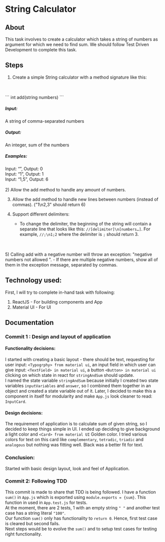 # String Calculator

## About
This task involves to create a calculator which takes a string of numbers as argument for which we need to find sum.
We should follow Test Driven Development to complete this task.


## Steps
1) Create a simple String calculator with a method signature like this:
<br>
<br>
```
int add(string numbers)
```
<br>

##### Input: 
A string of comma-separated numbers

##### Output:
An integer, sum of the numbers

##### Examples:

Input: “”, Output: 0<br>
Input: “1”, Output: 1<br>
Input: “1,5”, Output: 6<br>
<br>
2) Allow the add method to handle any amount of numbers.

3) Allow the add method to handle new lines between numbers (instead of commas). ("1\n2,3" should return 6)

4) Support different delimiters:

    - To change the delimiter, the beginning of the string will contain a separate line that looks like this: 
```//[delimiter]\n[numbers…]```. For example, ```//;\n1;2``` where the delimiter is ```;``` should return 3.
<br>
<br>
5) Calling add with a negative number will throw an exception: "negative numbers not allowed <negative_number>".
    - If there are multiple negative numbers, show all of them in the exception message, separated by commas.

## Technology used: 

First, I will try to complete in-hand task with following:
1) ReactJS - For building components and App
2) Material UI - For UI

## Documentation

### Commit 1 : Design and layout of application
#### Functionality decisions:
I started with creating a basic layout - there should be text, requesting for user input: ```<Typogrphy> from material ui```, 
an input field in which user can give input: ```<TextField> in material ui```, a button ```<Button> in material ui``` clicking
on which state in react for ```stringAndSum``` should update.<br>
I named the state variable ```stringAndSum``` because initially I created two state variables ```inputVariables``` and ```answer```,
so I combined them together in an object and created a state variable out of it.
Later, I decided to make this a component in itself for modularity and make ```App.js``` look cleaner to read: ```InputCard```.
#### Design decisions:
The requirement of application is to calculate sum of given string, so I decided to keep things simple in UI.
I ended up deciding to give background a light color and ```<Card> from material UI``` Golden color. I tried various colors for text
on this card like ```complementary```, ```tetradic```, ```triadic``` and ```analogous``` but nothing was fitting well. Black was a better fit for text.
### Conclusion:
Started with basic design layout, look and feel of Application.

### Commit 2: Following TDD
This commit is made to share that TDD is being followed. I have a function ```sum()``` in ```App.js``` which is exported using
```module.exports = {sum}```. This function in used in ```App.test.js``` for tests.<br>
At the moment, there are 2 tests, 1 with an empty string ```" "``` and another test case has a string literal ```"100"```.<br>
Our function ```sum()``` only has functionality to ```return 0```. Hence, first test case is cleared but second fails.<br>
Next steps would be to evolve the ```sum()``` and to setup test cases for testing right functionality. 